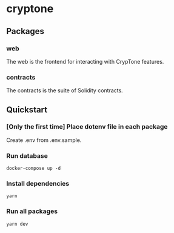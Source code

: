 # cryptone

## Packages
### web
The web is the frontend for interacting with CrypTone features.

### contracts
The contracts is the suite of Solidity contracts.

## Quickstart
### [Only the first time] Place dotenv file in each package
Create .env from .env.sample.

### Run database
```
docker-compose up -d
```

### Install dependencies
```
yarn
```

### Run all packages
```
yarn dev
```
